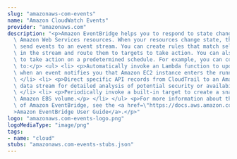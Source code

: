 ```yaml
---
slug: "amazonaws-com-events"
name: "Amazon CloudWatch Events"
provider: "amazonaws.com"
description: "<p>Amazon EventBridge helps you to respond to state changes in your\
  \ Amazon Web Services resources. When your resources change state, they automatically\
  \ send events to an event stream. You can create rules that match selected events\
  \ in the stream and route them to targets to take action. You can also use rules\
  \ to take action on a predetermined schedule. For example, you can configure rules\
  \ to:</p> <ul> <li> <p>Automatically invoke an Lambda function to update DNS entries\
  \ when an event notifies you that Amazon EC2 instance enters the running state.</p>\
  \ </li> <li> <p>Direct specific API records from CloudTrail to an Amazon Kinesis\
  \ data stream for detailed analysis of potential security or availability risks.</p>\
  \ </li> <li> <p>Periodically invoke a built-in target to create a snapshot of an\
  \ Amazon EBS volume.</p> </li> </ul> <p>For more information about the features\
  \ of Amazon EventBridge, see the <a href=\"https://docs.aws.amazon.com/eventbridge/latest/userguide\"\
  >Amazon EventBridge User Guide</a>.</p>"
logo: "amazonaws.com-events-logo.png"
logoMediaType: "image/png"
tags:
- name: "cloud"
stubs: "amazonaws.com-events-stubs.json"
---
```

